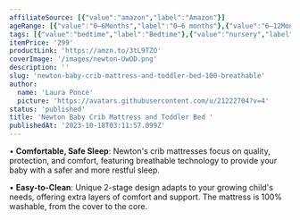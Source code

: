 ```yaml
---
affiliateSource: [{"value":"amazon","label":"Amazon"}]
ageRange: [{"value":"0–6Months","label":"0–6 months"},{"value":"6–12Months","label":"6–12 months"},{"value":"12–18Months","label":"12–18 months"},{"value":"18–24Months","label":"18–24 months"},{"value":"2–3Years","label":"2–3 years"},{"value":"3+Years","label":"3+ years"}]
tags: [{"value":"bedtime","label":"Bedtime"},{"value":"nursery","label":"Nursery"}]
itemPrice: '299'
productLink: 'https://amzn.to/3tL9TZO'
coverImage: '/images/newton-UwOD.png'
description: ''
slug: 'newton-baby-crib-mattress-and-toddler-bed-100-breathable'
author:
  name: 'Laura Poncé'
  picture: 'https://avatars.githubusercontent.com/u/21222704?v=4'
status: 'published'
title: 'Newton Baby Crib Mattress and Toddler Bed '
publishedAt: '2023-10-18T03:11:57.099Z'
---
```


• **Comfortable, Safe Sleep**: Newton's crib mattresses focus on quality, protection, and comfort, featuring breathable technology to provide your baby with a safer and more restful sleep.

• **Easy-to-Clean**: Unique 2-stage design adapts to your growing child's needs, offering extra layers of comfort and support. The mattress is 100% washable, from the cover to the core.


